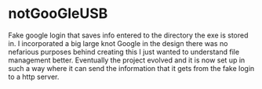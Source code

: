 # notGooGleUSB
Fake google login that saves info entered to the directory the exe is stored in.
I incorporated a big large knot Google in the design there was no nefarious purposes behind creating this I just wanted to understand file management better. Eventually the project evolved and it is now set up in such a way where it can send the information that it gets from the fake login to a http server.
